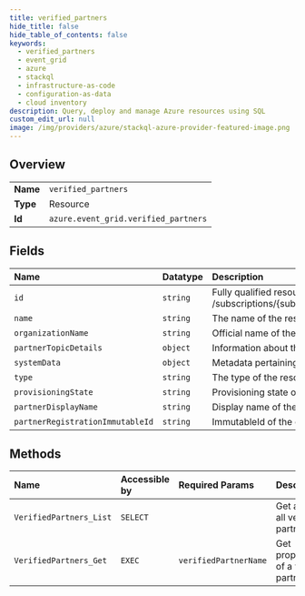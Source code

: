 ```yaml
---
title: verified_partners
hide_title: false
hide_table_of_contents: false
keywords:
  - verified_partners
  - event_grid
  - azure    
  - stackql
  - infrastructure-as-code
  - configuration-as-data
  - cloud inventory
description: Query, deploy and manage Azure resources using SQL
custom_edit_url: null
image: /img/providers/azure/stackql-azure-provider-featured-image.png
---
```

  
    

## Overview
<table><tbody>
<tr><td><b>Name</b></td><td><code>verified_partners</code></td></tr>
<tr><td><b>Type</b></td><td>Resource</td></tr>
<tr><td><b>Id</b></td><td><code>azure.event_grid.verified_partners</code></td></tr>
</tbody></table>

## Fields
| Name | Datatype | Description |
|:-----|:---------|:------------|
| `id` | `string` | Fully qualified resource ID for the resource. Ex - /subscriptions/&#123;subscriptionId&#125;/resourceGroups/&#123;resourceGroupName&#125;/providers/&#123;resourceProviderNamespace&#125;/&#123;resourceType&#125;/&#123;resourceName&#125; |
| `name` | `string` | The name of the resource |
| `organizationName` | `string` | Official name of the Partner. |
| `partnerTopicDetails` | `object` | Information about the partner. |
| `systemData` | `object` | Metadata pertaining to creation and last modification of the resource. |
| `type` | `string` | The type of the resource. E.g. "Microsoft.Compute/virtualMachines" or "Microsoft.Storage/storageAccounts" |
| `provisioningState` | `string` | Provisioning state of the verified partner. |
| `partnerDisplayName` | `string` | Display name of the verified partner. |
| `partnerRegistrationImmutableId` | `string` | ImmutableId of the corresponding partner registration. |
## Methods
| Name | Accessible by | Required Params | Description |
|:-----|:--------------|:----------------|:------------|
| `VerifiedPartners_List` | `SELECT` |  | Get a list of all verified partners. |
| `VerifiedPartners_Get` | `EXEC` | `verifiedPartnerName` | Get properties of a verified partner. |

